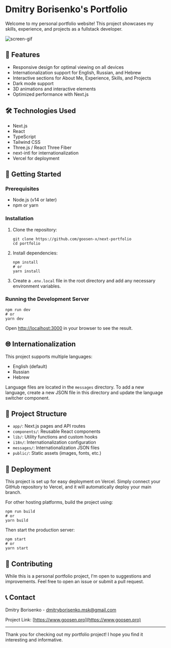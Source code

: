 # Dmitry Borisenko's Portfolio

Welcome to my personal portfolio website! This project showcases my skills,
experience, and projects as a fullstack developer.

![screen-gif](/public/images/readme.gif)

## 🌟 Features

- Responsive design for optimal viewing on all devices
- Internationalization support for English, Russian, and Hebrew
- Interactive sections for About Me, Experience, Skills, and Projects
- Dark mode support
- 3D animations and interactive elements
- Optimized performance with Next.js

## 🛠 Technologies Used

- Next.js
- React
- TypeScript
- Tailwind CSS
- Three.js / React Three Fiber
- next-intl for internationalization
- Vercel for deployment

## 🚀 Getting Started

### Prerequisites

- Node.js (v14 or later)
- npm or yarn

### Installation

1. Clone the repository:

   ```
   git clone https://github.com/goosen-x/next-portfolio
   cd portfolio
   ```

2. Install dependencies:

   ```
   npm install
   # or
   yarn install
   ```

3. Create a `.env.local` file in the root directory and add any necessary
   environment variables.

### Running the Development Server

```
npm run dev
# or
yarn dev
```

Open [http://localhost:3000](http://localhost:3000) in your browser to see the
result.

## 🌐 Internationalization

This project supports multiple languages:

- English (default)
- Russian
- Hebrew

Language files are located in the `messages` directory. To add a new language,
create a new JSON file in this directory and update the language switcher
component.

## 📁 Project Structure

- `app/`: Next.js pages and API routes
- `components/`: Reusable React components
- `lib/`: Utility functions and custom hooks
- `i18n/`: Internationalization configuration
- `messages/`: Internationalization JSON files
- `public/`: Static assets (images, fonts, etc.)

## 🚢 Deployment

This project is set up for easy deployment on Vercel. Simply connect your GitHub
repository to Vercel, and it will automatically deploy your main branch.

For other hosting platforms, build the project using:

```
npm run build
# or
yarn build
```

Then start the production server:

```
npm start
# or
yarn start
```

## 🤝 Contributing

While this is a personal portfolio project, I'm open to suggestions and
improvements. Feel free to open an issue or submit a pull request.

## 📞 Contact

Dmitry Borisenko -
[dmitryborisenko.msk@gmail.com](mailto:dmitryborisenko.msk@gmail.com)

Project Link: [https://www.goosen.pro](https://www.goosen.pro)

---

Thank you for checking out my portfolio project! I hope you find it interesting
and informative.
